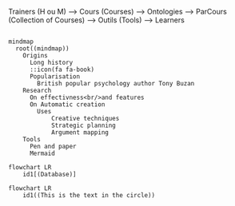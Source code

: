 Trainers (H ou M) --> Cours (Courses) --> Ontologies --> ParCours (Collection of Courses) --> Outils (Tools) --> Learners

```mermaid

mindmap
  root((mindmap))
    Origins
      Long history
      ::icon(fa fa-book)
      Popularisation
        British popular psychology author Tony Buzan
    Research
      On effectivness<br/>and features
      On Automatic creation
        Uses
            Creative techniques
            Strategic planning
            Argument mapping
    Tools
      Pen and paper
      Mermaid

flowchart LR
    id1[(Database)]

flowchart LR
    id1((This is the text in the circle))

```
